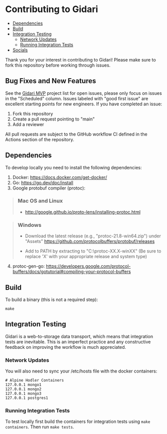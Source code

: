 # Contributing to Gidari

- [Dependencies](#dependencies)
- [Build](#build)
- [Integration Testing](#integration-testing)
  - [Network Updates](#network-updates)
  - [Running Integration Tests](#running-integration-tests)
- [Socials](#socials)

Thank you for your interest in contributing to Gidari! Please make sure to fork this repository before working through issues.

## Bug Fixes and New Features

See the [Gidari MVP](https://github.com/orgs/alpstable/projects/3) project list for open issues, please only focus on issues in the "Scheduled" column. Issues labeled with "good first issue" are excellent starting points for new engineers. If you have completed an issue:

1. Fork this repository
2. Create a pull request pointing to "main"
3. Add a reviewer

All pull requests are subject to the GitHub workflow CI defined in the Actions section of the repository.

## Dependencies

To develop locally you need to install the following dependencies:

1. Docker: https://docs.docker.com/get-docker/
2. Go: https://go.dev/doc/install
3. Google protobuf compiler (protoc): 

> ### Mac OS and Linux
> + http://google.github.io/proto-lens/installing-protoc.html

> ### Windows
> + Download the latest release (e.g., "protoc-21.8-win64.zip") under "Assets" https://github.com/protocolbuffers/protobuf/releases
>
> + Add to PATH by extracting to "C:\protoc-XX.X-winXX" (Be sure to replace 'X' with your appropriate release and system type)

4. protoc-gen-go: https://developers.google.com/protocol-buffers/docs/gotutorial#compiling-your-protocol-buffers

## Build

To build a binary (this is not a required step):

```
make
```

## Integration Testing

Gidari is a web-to-storage data transport, which means that integration tests are inevitable. This is an imperfect practice and any constructive feedback on improving the workflow is much appreciated.

### Network Updates

You will also need to sync your /etc/hosts file with the docker containers:

```
# Alpine Hodler Containers
127.0.0.1 mongo1
127.0.0.1 mongo2
127.0.0.1 mongo3
127.0.0.1 postgres1
```

### Running Integration Tests

To test locally first build the containers for integration tests using `make containers`. Then run `make tests`.
